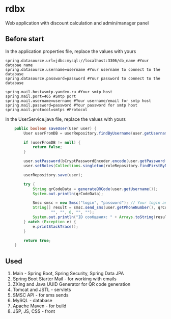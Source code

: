 # rdbx
Web application with discount calculation and admin/manager panel

## Before start
In the application.properties file, replace the values ​​with yours </br>
```properties
spring.datasource.url=jdbc:mysql://localhost:3306/db_name #Your databae name
spring.datasource.username=username #Your username to connect to the database
spring.datasource.password=password #Your password to connect to the database

spring.mail.host=smtp.yandex.ru #Your smtp host
spring.mail.port=465 #Smtp port
spring.mail.username=username #Your username/email for smtp host
spring.mail.password=password #Your password for smtp host
spring.mail.protocol=smtps #Protocol
```
In the UserService.java file, replace the values with yours </br>
```java
    public boolean saveUser(User user) {
        User userFromDB = userRepository.findByUsername(user.getUsername());

        if (userFromDB != null) {
            return false;
        }

        user.setPassword(bCryptPasswordEncoder.encode(user.getPassword()));
        user.setRoles(Collections.singleton(roleRepository.findFirstByName("ROLE_USER").orElseThrow(IllegalStateException::new)));

        userRepository.save(user);

        try {
            String qrCodeData = generateQRCode(user.getUsername());
            System.out.println(qrCodeData);

            Smsc smsc = new Smsc("login", "password"); // Your login and password for the SMSC service
            String[] result = smsc.send_sms(user.getPhoneNumber(), qrCodeData, 0,
                    "", "", 0, "", "");
            System.out.println("ID сообщения: " + Arrays.toString(result));
        } catch (Exception e) {
            e.printStackTrace();
        }

        return true;
    }
```

## Used
1. Main - Spring Boot, Spring Security, Spring Data JPA </br>
2. Spring Boot Starter Mail - for working with emails </br>
3. ZXing and Java UUID Generator for QR code generation </br>
4. Tomcat and JSTL - servlets </br>
5. SMSC API - for sms sends </br>
6. MySQL - database </br>
7. Apache Maven - for build </br>
8. JSP, JS, CSS - front
